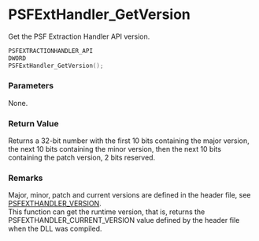# PSFExtHandler_GetVersion
Get the PSF Extraction Handler API version.
````c
PSFEXTRACTIONHANDLER_API
DWORD
PSFExtHandler_GetVersion();
````
### Parameters
None.
### Return Value
Returns a 32-bit number with the first 10 bits containing the major version, the next 10 bits containing the minor version, then the next 10 bits containing the patch version, 2 bits reserved.
### Remarks
Major, minor, patch and current versions are defined in the header file, see [PSFEXTHANDLER_VERSION](PSFEXTHANDLER_VERSION_en.md).  
This function can get the runtime version, that is, returns the PSFEXTHANDLER_CURRENT_VERSION value defined by the header file when the DLL was compiled.
